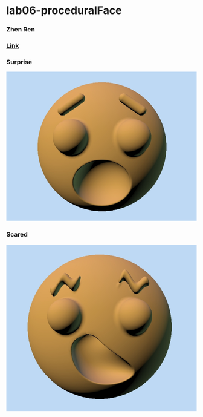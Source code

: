# lab06-proceduralFace

### Zhen Ren

### [Link](https://www.shadertoy.com/view/XfdcR4)

### Surprise
![](./surprise.png)

### Scared
![](./scare.png)


